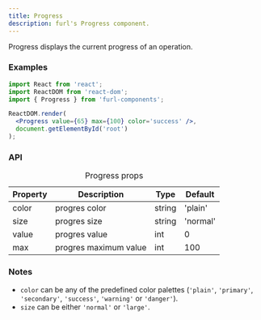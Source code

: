 ```yaml
---
title: Progress
description: furl's Progress component.
---
```


Progress displays the current progress of an operation.

### Examples

<progressexamples></progressexamples>

```jsx
import React from 'react';
import ReactDOM from 'react-dom';
import { Progress } from 'furl-components';

ReactDOM.render(
  <Progress value={65} max={100} color='success' />, 
  document.getElementById('root')
);
```

### API

<table>
  <caption>Progress props</caption>
  <thead>
    <tr>
      <th>Property</th>
      <th colspan="3">Description</th>
      <th>Type</th>
      <th>Default</th>
    </tr>
  </thead>
  <tbody>
    <tr>
      <td class="font-c">color</td>
      <td colspan="3">progres color</td>
      <td>string</td>
      <td class='font-c'>'plain'</td>
    </tr>
    <tr>
      <td class="font-c">size</td>
      <td colspan="3">progres size</td>
      <td>string</td>
      <td class='font-c'>'normal'</td>
    </tr>
    <tr>
      <td class="font-c">value</td>
      <td colspan="3">progres value</td>
      <td>int</td>
      <td class='font-c'>0</td>
    </tr>
    <tr>
      <td class="font-c">max</td>
      <td colspan="3">progres maximum value</td>
      <td>int</td>
      <td class='font-c'>100</td>
    </tr>
  </tbody>
</table>

### Notes

* `color` can be any of the predefined color palettes (`'plain'`, `'primary'`, `'secondary'`, `'success'`, `'warning'` or `'danger'`).
* `size` can be either `'normal'` or `'large'`.